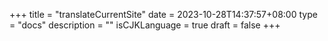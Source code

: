 +++
title = "translateCurrentSite"
date = 2023-10-28T14:37:57+08:00
type = "docs"
description = ""
isCJKLanguage = true
draft = false
+++